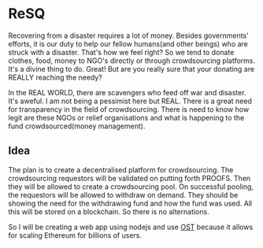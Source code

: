 # ReSQ

Recovering from a disaster requires a lot of money. Besides governments' efforts, it is our duty to help our fellow humans(and other beings) who are struck with a disaster. That's how we feel right? So we tend to donate clothes, food, money to NGO's directly or through crowdsourcing platforms. It's a divine thing to do. Great! But are you really sure that your donating are REALLY reaching the needy?

In the REAL WORLD, there are scavengers who feed off war and disaster. It's aweful. I am not being a pessimist here but REAL. There is a great need for transparency in the field of crowdsourcing. There is need to know how legit are these NGOs or relief organisations and what is happening to the fund crowdsourced(money management).

## Idea

The plan is to create a decentralised platform for crowdsourcing. The crowdsourcing requestors will be validated on putting forth PROOFS. Then they will be allowed to create a crowdsourcing pool. On successful pooling, the requestors will be allowed to withdraw on demand. They should be showing the need for the withdrawing fund and how the fund was used. All this will be stored on a blockchain. So there is no alternations.

So I will be creating a web app using nodejs and use [OST](https://ost.com/) because it allows for scaling Ethereum for billions of users.
